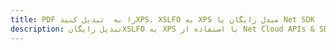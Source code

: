 ---title: PDF را به  تبدیل کنیدXPS، XSLFO به XPS مبدل رایگان یا Net SDKdescription: تبدیل رایگانXSLFO به XPS با استفاده از Net Cloud APIs & SDK همچنین اسناد PDF را در Cloud ایجاد، ویرایش و رندر کنید.---
